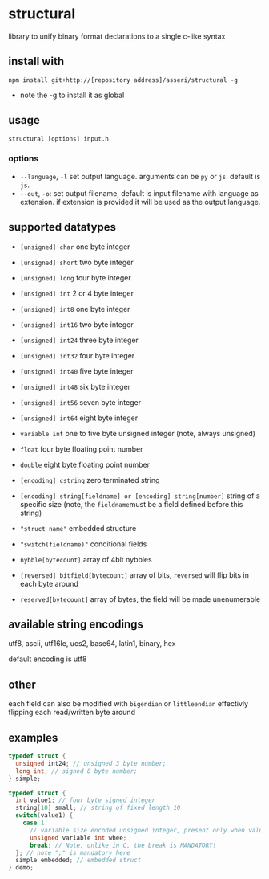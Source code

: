# structural
library to unify binary format declarations to a single c-like syntax

## install with
`npm install git+http://[repository address]/asseri/structural -g`
- note the -g to install it as global

## usage
`structural [options] input.h`

### options

- `--language`, `-l` set output language. arguments can be `py` or `js`. default is `js`.
- `--out`, `-o`: set output filename, default is input filename with language as extension. if extension is provided it will be used as the output language.

## supported datatypes

- `[unsigned] char` one byte integer
- `[unsigned] short` two byte integer
- `[unsigned] long` four byte integer

- `[unsigned] int` 2 or 4 byte integer
- `[unsigned] int8` one byte integer
- `[unsigned] int16` two byte integer
- `[unsigned] int24` three byte integer
- `[unsigned] int32` four byte integer
- `[unsigned] int40` five byte integer
- `[unsigned] int48` six byte integer
- `[unsigned] int56` seven byte integer
- `[unsigned] int64` eight byte integer
- `variable int` one to five byte unsigned integer (note, always unsigned)

- `float` four byte floating point number
- `double` eight byte floating point number
- `[encoding] cstring` zero terminated string
- `[encoding] string[fieldname] or [encoding] string[number]` string of a specific size (note, the `fieldname`must be a field defined before this string)
- `"struct name"` embedded structure
- `"switch(fieldname)"` conditional fields
- `nybble[bytecount]` array of 4bit nybbles
- `[reversed] bitfield[bytecount]` array of bits, `reversed` will flip bits in each byte around
- `reserved[bytecount]` array of bytes, the field will be made unenumerable

## available string encodings

utf8, ascii, utf16le, ucs2, base64, latin1, binary, hex

default encoding is utf8

## other

each field can also be modified with `bigendian` or `littleendian` effectivly flipping each read/written byte around

## examples

```c
typedef struct {
  unsigned int24; // unsigned 3 byte number;
  long int; // signed 8 byte number;
} simple;

typedef struct {
  int value1; // four byte signed integer
  string[10] small; // string of fixed length 10
  switch(value1) {
    case 1:
      // variable size encoded unsigned integer, present only when value1 = 1
      unsigned variable int whee;
      break; // Note, unlike in C, the break is MANDATORY!
  }; // note ";" is mandatory here
  simple embedded; // embedded struct
} demo;
```